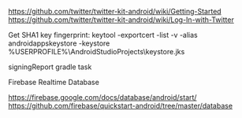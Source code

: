 
https://github.com/twitter/twitter-kit-android/wiki/Getting-Started
https://github.com/twitter/twitter-kit-android/wiki/Log-In-with-Twitter


Get SHA1 key fingerprint:
keytool -exportcert -list -v -alias androidappskeystore -keystore %USERPROFILE%\AndroidStudioProjects\keystore.jks

signingReport gradle task


Firebase Realtime Database

https://firebase.google.com/docs/database/android/start/
https://github.com/firebase/quickstart-android/tree/master/database
